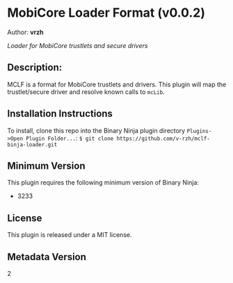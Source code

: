 # MobiCore Loader Format (v0.0.2)
Author: **vrzh**

_Loader for MobiCore trustlets and secure drivers_

## Description:
MCLF is a format for MobiCore trustlets and drivers. This plugin will map the trustlet/secure driver and resolve known calls to `mcLib`.

## Installation Instructions
To install, clone this repo into the Binary Ninja plugin directory `Plugins->Open Plugin Folder...`:
`$ git clone https://github.com/v-rzh/mclf-binja-loader.git`

## Minimum Version

This plugin requires the following minimum version of Binary Ninja:

* 3233


## License

This plugin is released under a MIT license.
## Metadata Version

2
